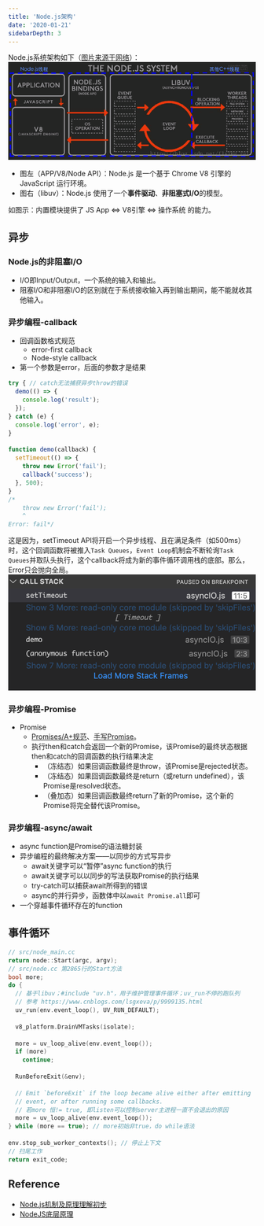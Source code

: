 ```yaml
---
title: 'Node.js架构'
date: '2020-01-21'
sidebarDepth: 3
---
```


Node.js系统架构如下（[图片来源于网络](https://blog.csdn.net/flying_rat_/article/details/81673558)）：
![The Node.js System](./imgs/the-nodejs-system.png)

- 图左（APP/V8/Node API）：Node.js 是一个基于 Chrome V8 引擎的 JavaScript 运行环境。
- 图右（libuv）：Node.js 使用了一个**事件驱动**、**非阻塞式I/O**的模型。

如图示：内置模块提供了 JS App $\Longleftrightarrow$ V8引擎 $\Longleftrightarrow$ 操作系统 的能力。

## 异步

### Node.js的非阻塞I/O

- I/O即Input/Output，一个系统的输入和输出。
- 阻塞I/O和非阻塞I/O的区别就在于系统接收输入再到输出期间，能不能就收其他输入。

### 异步编程-callback

- 回调函数格式规范
  - error-first callback
  - Node-style callback
- 第一个参数是error，后面的参数才是结果

```js
try { // catch无法捕获异步throw的错误
  demo(() => {
    console.log('result');
  });
} catch (e) {
  console.log('error', e);
}

function demo(callback) {
  setTimeout(() => {
    throw new Error('fail');
    callback('success');
  }, 500);
}
/*
    throw new Error('fail');
    ^
Error: fail*/
```

这是因为，setTimeout API将开启一个异步线程、且在满足条件（如500ms）时，这个回调函数将被推入`Task Queues`，`Event Loop`机制会不断轮询`Task Queues`并取队头执行，这个callback将成为新的事件循环调用栈的底部。那么，Error只会抛向全局。
![异步API下的Error调用栈——Demo](./imgs/async-error-demo.png)

### 异步编程-Promise

- Promise
  - [Promises/A+规范](https://www.ituring.com.cn/article/66566)、[手写Promise](https://github.com/xieranmaya/blog/issues/2)。
  - 执行then和catch会返回一个新的Promise，该Promise的最终状态根据then和catch的回调函数的执行结果决定
    - （冻结态）如果回调函数最终是throw，该Promise是rejected状态。
    - （冻结态）如果回调函数最终是return（或return undefined），该Promise是resolved状态。
    - （叠加态）如果回调函数最终return了新的Promise，这个新的Promise将完全替代该Promise。

### 异步编程-async/await

- async function是Promise的语法糖封装
- 异步编程的最终解决方案——以同步的方式写异步
  - await关键字可以“暂停”async function的执行
  - await关键字可以以同步的写法获取Promise的执行结果
  - try-catch可以捕获await所得到的错误
  - async的并行异步，函数体中以`await Promise.all`即可
- 一个穿越事件循环存在的function

## 事件循环

```c
// src/node_main.cc
return node::Start(argc, argv);
// src/node.cc 第2865行的Start方法
bool more;
do {
  // 基于libuv；#include "uv.h"，用于维护管理事件循环；uv_run不停的跑队列
  // 参考 https://www.cnblogs.com/lsgxeva/p/9999135.html
  uv_run(env.event_loop(), UV_RUN_DEFAULT);

  v8_platform.DrainVMTasks(isolate);

  more = uv_loop_alive(env.event_loop());
  if (more)
    continue;

  RunBeforeExit(&env);

  // Emit `beforeExit` if the loop became alive either after emitting
  // event, or after running some callbacks.
  // 若more 恒!= true, 即listen可以控制server主进程一直不会退出的原因
  more = uv_loop_alive(env.event_loop());
} while (more == true); // more初始非true，do while语法

env.stop_sub_worker_contexts(); // 停止上下文
// 扫尾工作
return exit_code;
```

## Reference

- [Node.js机制及原理理解初步](https://blog.csdn.net/leftfist/article/details/41891407)
- [NodeJS底层原理](https://blog.csdn.net/flying_rat_/article/details/81673558)
